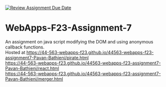 [![Review Assignment Due Date](https://classroom.github.com/assets/deadline-readme-button-24ddc0f5d75046c5622901739e7c5dd533143b0c8e959d652212380cedb1ea36.svg)](https://classroom.github.com/a/Kv-XePEp)
# WebApps-F23-Assignment-7
An assignment on java script modifying the DOM and using anonymous callback functions.<br>
Hosted at https://44-563-webapps-f23.github.io/44563-webapps-f23-assignment7-Pavan-Bathieni/pirate.html<br>
https://44-563-webapps-f23.github.io/44563-webapps-f23-assignment7-Pavan-Bathieni/react.html<br>
https://44-563-webapps-f23.github.io/44563-webapps-f23-assignment7-Pavan-Bathieni/merger.html
